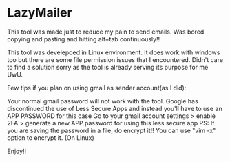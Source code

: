 # LazyMailer


This tool was made just to reduce my pain to send emails. Was bored copying and pasting and hitting alt+tab continuously!! 

This tool was develepoed in Linux environment. It does work with windows too but there are some file permission issues that I encountered.
Didn't care to find a solution sorry as the tool is already serving its purpose for me UwU.

Few tips if you plan on using gmail as sender account(as I did):

Your normal gmail password will not work with the tool.
Google has discontinued the use of Less Secure Apps and instead you'll have to use an APP PASSWORD for this case
Go to your gmail account settings > enable 2FA > generate a new APP password for using this less secure app 
PS: If you are saving the password in a file, do encrypt it!! You can use "vim -x" option to encrypt it. (On Linux)

Enjoy!!




